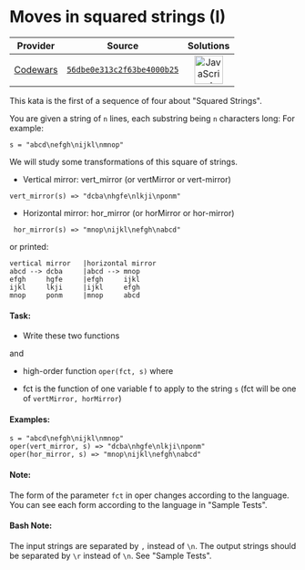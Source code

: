 [_metadata_:generated]: - "true"

# Moves in squared strings (I)

<!-- INFO TABLE BEGIN -->

| Provider                                        | Source                                                                               | Solutions                                                                                                                                                    |
| :---------------------------------------------: | :----------------------------------------------------------------------------------: | :----------------------------------------------------------------------------------------------------------------------------------------------------------: |
| [Codewars](../../../docs/providers/Codewars.md) | [`56dbe0e313c2f63be4000b25`](https://www.codewars.com/kata/56dbe0e313c2f63be4000b25) | [<img src="https://res.cloudinary.com/rascaltwo/image/upload/v1631924076/javascript_ehszr7.svg" alt="JavaScript" title="JavaScript" width="50" />](solve.js) |

<!-- INFO TABLE END -->

This kata is the first of a sequence of four about "Squared Strings".

You are given a string of `n` lines, each substring being `n` characters long: For example:

`s = "abcd\nefgh\nijkl\nmnop"`

We will study some transformations of this square of strings.

- Vertical mirror:
vert_mirror (or vertMirror or vert-mirror)
```
vert_mirror(s) => "dcba\nhgfe\nlkji\nponm"
```
- Horizontal mirror:
hor_mirror (or horMirror or hor-mirror)
```
 hor_mirror(s) => "mnop\nijkl\nefgh\nabcd"
```

or printed:

```
vertical mirror   |horizontal mirror   
abcd --> dcba     |abcd --> mnop 
efgh     hgfe     |efgh     ijkl 
ijkl     lkji     |ijkl     efgh 
mnop     ponm     |mnop     abcd 
```

#### Task:
- Write these two functions

and

- high-order function `oper(fct, s)` where

 - fct is the function of one variable f to apply to the string `s`
(fct will be one of `vertMirror, horMirror`)

#### Examples:
```
s = "abcd\nefgh\nijkl\nmnop"
oper(vert_mirror, s) => "dcba\nhgfe\nlkji\nponm"
oper(hor_mirror, s) => "mnop\nijkl\nefgh\nabcd"
```
#### Note:
The form of the parameter `fct` in oper
changes according to the language. You can see each form according to the language in "Sample Tests".

#### Bash Note:
The input strings are separated by `,` instead of `\n`. The output strings should be separated by `\r` instead of `\n`. See "Sample Tests".

